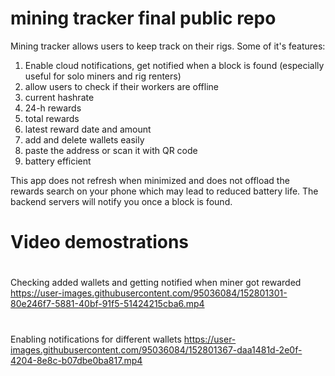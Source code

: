 # mining tracker final public repo
Mining tracker allows users to keep track on their rigs. Some of it's features:

1) Enable cloud notifications, get notified when a block is found (especially useful for solo miners and rig renters)
2) allow users to check if their workers are offline
3) current hashrate
4) 24-h rewards
5) total rewards
6) latest reward date and amount
7) add and delete wallets easily
8) paste the address or scan it with QR code
9) battery efficient

This app does not refresh when minimized and does not offload the rewards search on your phone which may lead to reduced battery life. The backend servers will notify you once a block is found.
# Video demostrations
#
Checking added wallets and getting notified when miner got rewarded
https://user-images.githubusercontent.com/95036084/152801301-80e246f7-5881-40bf-91f5-51424215cba6.mp4
#
Enabling notifications for different wallets
https://user-images.githubusercontent.com/95036084/152801367-daa1481d-2e0f-4204-8e8c-b07dbe0ba817.mp4
#

